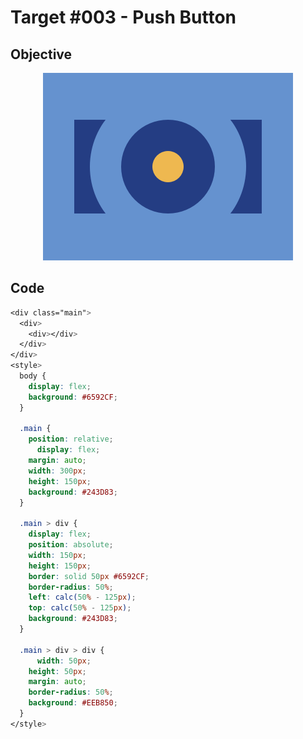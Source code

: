# Target #003 - Push Button

## Objective

<div align="center">

![Target #003 - Push Button](./.github/images/003.png)

</div>

## Code

```css
<div class="main">
  <div>
    <div></div>
  </div>
</div>
<style>
  body {
    display: flex;
    background: #6592CF;
  }

  .main {
    position: relative;
	  display: flex;
    margin: auto;
    width: 300px;
    height: 150px;
    background: #243D83;
  }

  .main > div {
    display: flex;
    position: absolute;
    width: 150px;
    height: 150px;
    border: solid 50px #6592CF;
    border-radius: 50%;
    left: calc(50% - 125px);
    top: calc(50% - 125px);
    background: #243D83;
  }

  .main > div > div {
	  width: 50px;
    height: 50px;
    margin: auto;
    border-radius: 50%;
    background: #EEB850;
  }
</style>
```
